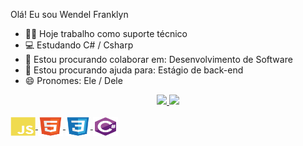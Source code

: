  Olá! Eu sou Wendel Franklyn

- 👨‍💻 Hoje trabalho como suporte técnico
- 💻 Estudando C# / Csharp
- 👯 Estou procurando colaborar em: Desenvolvimento de Software
- 🤔 Estou procurando ajuda para: Estágio de back-end
- 😄 Pronomes: Ele / Dele

<div align="center">
  <a href="https://github.com/WendelFranklyn">
  <img height="180em" src="https://github-readme-stats.vercel.app/api?username=WendelFranklyn&show__icons=true&theme=chartreuse-dark&include_all_commits=true&count_private=true"/>
  <img height="180em" src="https://github-readme-stats.vercel.app/api/top-langs/?username=WendelFranklyn&layout=compact&langs_count=7&theme=chartreuse-dark"/>
</div>
  
  <div style="display: inline_block"><br>
  <img align="center" alt="WendelFranklyn-Js" height="30" width="40" src="https://raw.githubusercontent.com/devicons/devicon/master/icons/javascript/javascript-plain.svg">
  <img align="center" alt="WendelFranklyn-HTML" height="30" width="40" src="https://raw.githubusercontent.com/devicons/devicon/master/icons/html5/html5-original.svg">
  <img align="center" alt="WendelFranklyn-CSS" height="30" width="40" src="https://raw.githubusercontent.com/devicons/devicon/master/icons/css3/css3-original.svg">
  <img align="center" alt="WendelFranklyn-Csharp" height="30" width="40" src="https://raw.githubusercontent.com/devicons/devicon/master/icons/csharp/csharp-original.svg">
</div>
  
  ##
  
  
